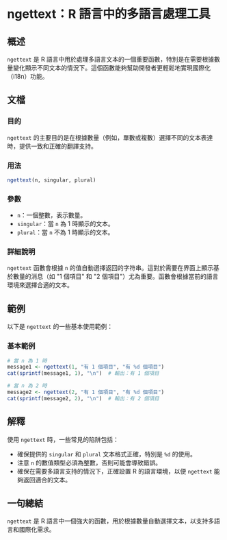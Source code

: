 <!--
Meta Description: # ngettext：R 語言中的多語言處理工具 ## 概述 `ngettext` 是 R 語言中用於處理多語言文本的一個重要函數，特別是在需要根據數量變化顯示不同文本的情況下。這個函數能夠幫助開發者更輕鬆地實現國際化（i18n）功能。 ## 文檔 ### 目的 `ngettext` 的主要目的是在...
Meta Keywords: ngettext, 個項目, singular, plural, 時顯示的文本
-->

# ngettext：R 語言中的多語言處理工具

## 概述
`ngettext` 是 R 語言中用於處理多語言文本的一個重要函數，特別是在需要根據數量變化顯示不同文本的情況下。這個函數能夠幫助開發者更輕鬆地實現國際化（i18n）功能。

## 文檔
### 目的
`ngettext` 的主要目的是在根據數量（例如，單數或複數）選擇不同的文本表達時，提供一致和正確的翻譯支持。

### 用法
```R
ngettext(n, singular, plural)
```

### 參數
- `n`：一個整數，表示數量。
- `singular`：當 `n` 為 1 時顯示的文本。
- `plural`：當 `n` 不為 1 時顯示的文本。

### 詳細說明
`ngettext` 函數會根據 `n` 的值自動選擇返回的字符串。這對於需要在界面上顯示基於數量的消息（如 "1 個項目" 和 "2 個項目"）尤為重要。函數會根據當前的語言環境來選擇合適的文本。

## 範例
以下是 `ngettext` 的一些基本使用範例：

### 基本範例
```R
# 當 n 為 1 時
message1 <- ngettext(1, "有 1 個項目", "有 %d 個項目")
cat(sprintf(message1, 1), "\n")  # 輸出：有 1 個項目

# 當 n 為 2 時
message2 <- ngettext(2, "有 1 個項目", "有 %d 個項目")
cat(sprintf(message2, 2), "\n")  # 輸出：有 2 個項目
```

## 解釋
使用 `ngettext` 時，一些常見的陷阱包括：
- 確保提供的 `singular` 和 `plural` 文本格式正確，特別是 `%d` 的使用。
- 注意 `n` 的數值類型必須為整數，否則可能會導致錯誤。
- 確保在需要多語言支持的情況下，正確設置 R 的語言環境，以便 `ngettext` 能夠返回適合的文本。

## 一句總結
`ngettext` 是 R 語言中一個強大的函數，用於根據數量自動選擇文本，以支持多語言和國際化需求。